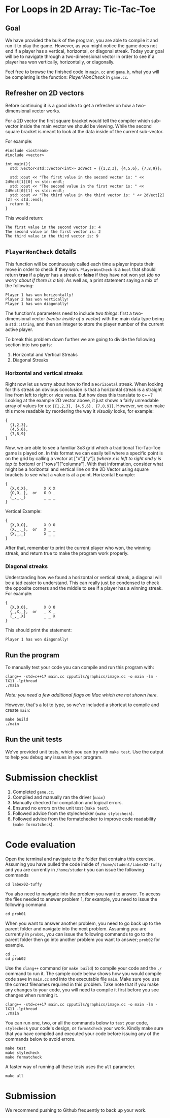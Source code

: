 # For Loops in 2D Array: Tic-Tac-Toe
## Goal
We have provided the bulk of the program, you are able to compile it and run it to play the game. However, as you might notice the game does not end if a player has a vertical, horizontal, or diagonal streak. Today your goal will be to navigate through a two-dimensional vector in order to see if a player has won vertically, horizontally, or diagonally.

Feel free to browse the finished code in ``main.cc`` and ``game.h``, what you will be completing is the function: *PlayerWonCheck* in ``game.cc``.
## Refresher on 2D vectors
Before continuing it is a good idea to get a refresher on how a two-dimensional vector works.

For a 2D vector the first square bracket would tell the compiler which sub-vector inside the main vector we should be viewing. While the second square bracket is meant to look at the data inside of the current sub-vector.

For example:
```
#include <iostream>
#include <vector>

int main(){
  std::vector<std::vector<int>> 2dVect = {{1,2,3}, {4,5,6}, {7,8,9}};

  std::cout << "The first value in the second vector is: " << 2dVect[1][0] << std::endl;
  std::cout << "The second value in the first vector is: " << 2dVect[0][1] << std::endl;
  std::cout << "The third value in the third vector is: " << 2dVect[2][2] << std::endl;
  return 0;
}
```
This would return:
```
The first value in the second vector is: 4
The second value in the first vector is: 2
The third value in the third vector is: 9
```
## ``PlayerWonCheck`` details
This function will be continuously called each time a player inputs their move in order to check if they won. ``PlayerWonCheck`` is a ``bool`` that should return **true** if a player has a streak or **false** if they have not won yet *(do no worry about if there is a tie)*. As well as, a print statement saying a mix of the following:
```
Player 1 has won horizontally!
Player 2 has won vertically!
Player 1 has won diagonally!
```
The function's parameters need to include *two things*: first a two-dimensional vector *(vector inside of a vector)* with the main data type being a ``std::string``, and then an integer to store the player number of the current active player.

To break this problem down further we are going to divide the following section into two parts:
1. Horizontal and Vertical Streaks
2. Diagonal Streaks

### Horizontal and vertical streaks
Right now let us worry about how to find a ``Horizontal`` streak. When looking for this streak an obvious conclusion is that a horizontal streak is a straight line from left to right or vice versa. But how does this translate to c++? Looking at the example 2D vector above, it just shows a fairly unreadable array of values for us: ``{{1,2,3}, {4,5,6}, {7,8,9}}``.
However, we can make this more readable by reordering the way it *visually* looks, for example:
```
{
  {1,2,3},
  {4,5,6},
  {7,8,9}
}
```
Now, we are able to see a familiar 3x3 grid which a traditional Tic-Tac-Toe game is played on. In this format we can easily tell where a specific point is on the grid by calling a vector at \["x"]["y"]\ *(where x is left to right and y is top to bottom)* or \["rows"]["columns"]\. With that information, consider what might be a horizontal and vertical line on the 2D Vector using square brackets to see what a value is at a point.
Horizontal Example:
```
{
  {X,X,X},       X X X
  {O,O,_},  or   O O _
  {_,_,_}        _ _ _
}
```
Vertical Example:
```
{
  {X,O,O},       X O O
  {X,_,_},  or   X _ _
  {X,_,_}        X _ _
}
```
After that, remember to print the current player who won, the winning streak, and return true to make the program work properly.
### Diagonal streaks
Understanding how we found a horizontal or vertical streak, a diagonal will be a tad easier to understand. This can really just be condensed to check the opposite corners and the middle to see if a player has a winning streak.
For example:
```
{
  {X,O,O},       X O O
  {_,X,_},  or   _ X _
  {_,_,X}        _ _ X
}
```
This should print the statement:
```
Player 1 has won diagonally!
```
## Run the program

To manually test your code you can compile and run this program with:

```
clang++ -std=c++17 main.cc cpputils/graphics/image.cc -o main -lm -lX11 -lpthread
./main
```

*Note: you need a few additional flags on Mac which are not shown here.*

However, that's a lot to type, so we've included a shortcut to compile and create ``main``:

```
make build
./main
```

## Run the unit tests

We've provided unit tests, which you can try with ``make test``. Use the output to help you debug any issues in your program.

# Submission checklist
1. Completed ``game.cc``.
2. Compiled and manually ran the driver (``main``)
3. Manually checked for compilation and logical errors.
4. Ensured no errors on the unit test (`make test`).
5. Followed advice from the stylechecker (`make stylecheck`).
6. Followed advice from the formatchecker to improve code readability (`make formatcheck`).

# Code evaluation
Open the terminal and navigate to the folder that contains this exercise. Assuming you have pulled the code inside of `/home/student/labex02-tuffy` and you are currently in `/home/student` you can issue the following commands

```
cd labex02-tuffy
```

You also need to navigate into the problem you want to answer. To access the files needed to answer problem 1, for example, you need to issue the following command.

```
cd prob01
```

When you want to answer another problem, you need to go back up to the parent folder and navigate into the next problem. Assuming you are currently in `prob01`, you can issue the following commands to go to the parent folder then go into another problem you want to answer; `prob02` for example.

```
cd ..
cd prob02
```

Use the `clang++` command (or ``make build``) to compile your code and the `./` command to run it. The sample code below shows how you would compile code save in `main.cc` and into the executable file `main`. Make sure you use the correct filenames required in this problem.  Take note that if you make any changes to your code, you will need to compile it first before you see changes when running it.

```
clang++ -std=c++17 main.cc cpputils/graphics/image.cc -o main -lm -lX11 -lpthread
./main
```

You can run one, two, or all the commands below to `test` your code, `stylecheck` your code's design, or `formatcheck` your work. Kindly make sure that you have compiled and executed your code before issuing any of the commands below to avoid errors.

```
make test
make stylecheck
make formatcheck
```

A faster way of running all these tests uses the `all` parameter.

```
make all
```

# Submission

We recommend pushing to Github frequently to back up your work.
